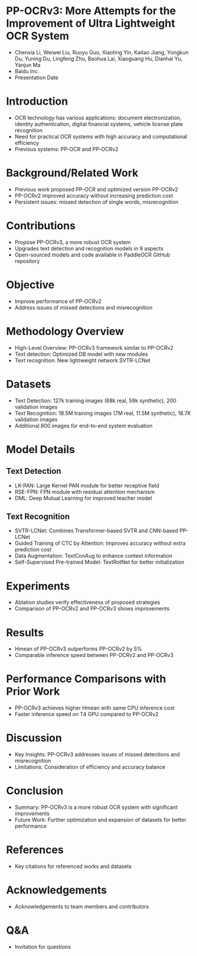 # PP-OCRv3: More Attempts for the Improvement of Ultra Lightweight OCR System
- Chenxia Li, Weiwei Liu, Ruoyu Guo, Xiaoting Yin, Kaitao Jiang, Yongkun Du, Yuning Du, Lingfeng Zhu, Baohua Lai, Xiaoguang Hu, Dianhai Yu, Yanjun Ma
- Baidu Inc.
- Presentation Date

# Introduction
- OCR technology has various applications: document electronization, identity authentication, digital financial systems, vehicle license plate recognition
- Need for practical OCR systems with high accuracy and computational efficiency
- Previous systems: PP-OCR and PP-OCRv2

# Background/Related Work
- Previous work proposed PP-OCR and optimized version PP-OCRv2
- PP-OCRv2 improved accuracy without increasing prediction cost
- Persistent issues: missed detection of single words, misrecognition

# Contributions
- Propose PP-OCRv3, a more robust OCR system
- Upgrades text detection and recognition models in 9 aspects
- Open-sourced models and code available in PaddleOCR GitHub repository

# Objective
- Improve performance of PP-OCRv2
- Address issues of missed detections and misrecognition

# Methodology Overview
- High-Level Overview: PP-OCRv3 framework similar to PP-OCRv2
- Text detection: Optimized DB model with new modules
- Text recognition: New lightweight network SVTR-LCNet

# Datasets
- Text Detection: 127k training images (68k real, 59k synthetic), 200 validation images
- Text Recognition: 18.5M training images (7M real, 11.5M synthetic), 18.7K validation images
- Additional 800 images for end-to-end system evaluation

# Model Details
## Text Detection
- LK-PAN: Large Kernel PAN module for better receptive field
- RSE-FPN: FPN module with residual attention mechanism
- DML: Deep Mutual Learning for improved teacher model
## Text Recognition
- SVTR-LCNet: Combines Transformer-based SVTR and CNN-based PP-LCNet
- Guided Training of CTC by Attention: Improves accuracy without extra prediction cost
- Data Augmentation: TextConAug to enhance context information
- Self-Supervised Pre-trained Model: TextRotNet for better initialization

# Experiments
- Ablation studies verify effectiveness of proposed strategies
- Comparison of PP-OCRv2 and PP-OCRv3 shows improvements

# Results
- Hmean of PP-OCRv3 outperforms PP-OCRv2 by 5%
- Comparable inference speed between PP-OCRv2 and PP-OCRv3

# Performance Comparisons with Prior Work
- PP-OCRv3 achieves higher Hmean with same CPU inference cost
- Faster inference speed on T4 GPU compared to PP-OCRv2

# Discussion
- Key Insights: PP-OCRv3 addresses issues of missed detections and misrecognition
- Limitations: Consideration of efficiency and accuracy balance

# Conclusion
- Summary: PP-OCRv3 is a more robust OCR system with significant improvements
- Future Work: Further optimization and expansion of datasets for better performance

# References
- Key citations for referenced works and datasets

# Acknowledgements
- Acknowledgements to team members and contributors

# Q&A
- Invitation for questions
